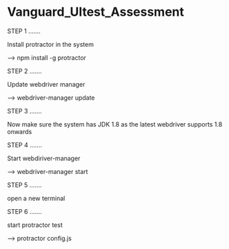 # Vanguard_UItest_Assessment


STEP 1
.......

Install protractor in the system

--> npm install -g protractor


STEP 2
.......

Update webdriver manager

--> webdriver-manager update


STEP 3
.......

Now make sure the system has JDK 1.8 as the latest webdriver supports 1.8 onwards


STEP 4
.......

Start webdiriver-manager

--> webdriver-manager start

STEP 5
.......

open a new terminal

STEP 6
.......

start protractor test

--> protractor config.js